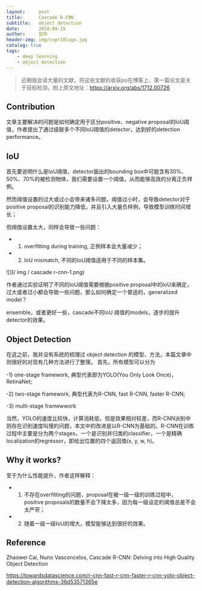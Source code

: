 ```yaml
---
layout:     post
title:      Cascade R-CNN
subtitle:   object detection
date:       2018-08-15
author:     加华
header-img: img/cvpr18logo.jpg
catalog: true
tags:
    - deep learning
    - object detection
---
```


>近期我会读大量的文献，将这些文献的收获po在博客上，第一篇论文是关于目标检测，附上原文地址：https://arxiv.org/abs/1712.00726

## Contribution

文章主要解决的问题是如何确定用于区分positive、negative proposal的IoU阈值，作者提出了通过级联多个不同IoU阈值的detector，达到好的detection performance。

## IoU

首先要说明什么是IoU阈值，detector画出的bounding box中可能含有30%、50%、70%的被检测物体，我们需要设置一个阈值，从而能够高效的分离正负样例。

然而阈值设置的过大或过小会带来诸多问题，阈值过小时，会导致detector对于positive proposal的识别能力降低，并且引入大量负样例，导致模型训练时间增长；

但阈值设置太大，同样会导致一些问题：

- 1) overfitting during training, 正例样本会大量减少；

- 2) IoU mismatch, 不同的IoU阈值适用于不同的样本集。

![](/ img / cascade r-cnn-1.png)

作者通过实验证明了不同的IoU阈值需要根据positive proposal中的IoU来确定，过大或者过小都会导致一些问题，那么如何确定一个普适的，generalized model？

ensemble，或者更好一些，cascade不同IoU 阈值的models，逐步的提升detector的效果。

## Object Detection

在这之前，我并没有系统的梳理过 object detection 的模型、方法，本篇文章中则很好的对现有几种方法进行了整理。 首先，所有模型可以分为

-1) one-stage framework, 典型代表即为YOLO(You Only Look Once)，RetinaNet;

-2) two-stage framework, 典型代表为R-CNN, fast R-CNN, faster R-CNN;

-3) multi-stage framewwork

当然，YOLO的速度比较快，计算消耗低，但是效果相对较差，而R-CNN派别中则存在识别速度叫慢的问题，本文中的改进是以R-CNN为基础的。R-CNN在训练过程中主要是分为两个stages，一个是识别并归类的classifier，一个是精确localization的regressor，即给出位置的四个返回值(x, y, w, h)。

## Why it works?

至于为什么性能提升，作者这样解释：

- 1) 不存在overfitting的问题，proposal在被一级一级的训练过程中，positive proposals的数量不会下降太多，因为每一级设定的阈值总是不会太严苛；

- 2) 随着一级一级IoU的增大，模型能够达到很好的效果。

## Reference

Zhaowei Cai, Nuno Vasconcelos, Cascade R-CNN: Delving into High Quality Object Detection

https://towardsdatascience.com/r-cnn-fast-r-cnn-faster-r-cnn-yolo-object-detection-algorithms-36d53571365e



